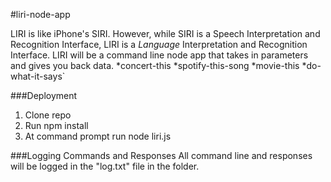 #liri-node-app

LIRI is like iPhone's SIRI. However, while SIRI is a Speech Interpretation and Recognition Interface, LIRI is a _Language_ Interpretation and Recognition Interface. LIRI will be a command line node app that takes in parameters and gives you back data.
*concert-this
*spotify-this-song
*movie-this
*do-what-it-says`

###Deployment
1. Clone repo
1. Run npm install
1. At command prompt run node liri.js

###Logging Commands and Responses
All command line and responses will be logged in the "log.txt" file in the folder.